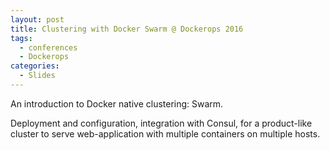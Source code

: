 ```yaml
---
layout: post
title: Clustering with Docker Swarm @ Dockerops 2016
tags:
  - conferences
  - Dockerops
categories:
  - Slides
---
```


An introduction to Docker native clustering: Swarm.

Deployment and configuration, integration with Consul, for a product-like cluster to serve web-application with multiple containers on multiple hosts.

<script async class="speakerdeck-embed" data-id="f8f6d206cc384b0cbf169b7451068688" data-ratio="1.33333333333333" src="//speakerdeck.com/assets/embed.js"></script>
